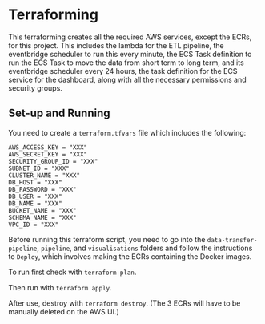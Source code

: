 # Terraforming

This terraforming creates all the required AWS services, except the ECRs, for this project. This includes the lambda for the ETL pipeline, the eventbridge scheduler to run this every minute, the ECS Task definition to run the ECS Task to move the data from short term to long term, and its eventbridge scheduler every 24 hours, the task definition for the ECS service for the dashboard, along with all the necessary permissions and security groups.

## Set-up and Running

You need to create a `terraform.tfvars` file which includes the following:
```
AWS_ACCESS_KEY = "XXX"
AWS_SECRET_KEY = "XXX"
SECURITY_GROUP_ID = "XXX"
SUBNET_ID = "XXX"
CLUSTER_NAME = "XXX"
DB_HOST = "XXX"
DB_PASSWORD = "XXX"
DB_USER = "XXX"
DB_NAME = "XXX"
BUCKET_NAME = "XXX"
SCHEMA_NAME = "XXX"
VPC_ID = "XXX"
```

Before running this terraform script, you need to go into the `data-transfer-pipeline`, `pipeline`, and `visualisations` folders and follow the instructions to `Deploy`, which involves making the ECRs containing the Docker images.

To run first check with `terraform plan`.

Then run with `terraform apply`.

After use, destroy with `terraform destroy`. (The 3 ECRs will have to be manually deleted on the AWS UI.)